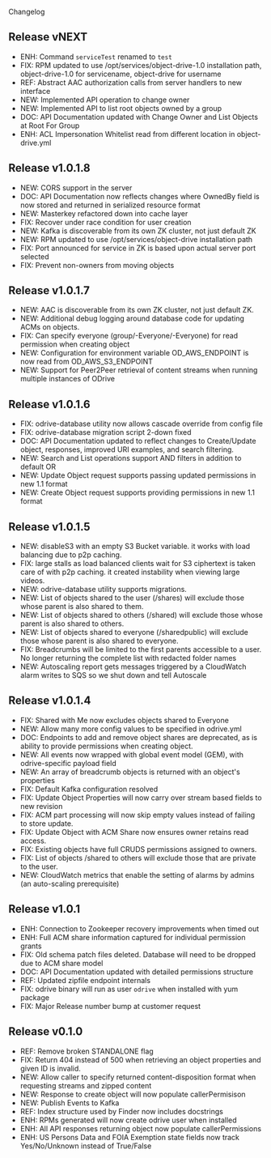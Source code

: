 Changelog

Release vNEXT
-------------
* ENH: Command `serviceTest` renamed to `test`
* FIX: RPM updated to use /opt/services/object-drive-1.0 installation path, object-drive-1.0 for servicename, object-drive for username
* REF: Abstract AAC authorization calls from server handlers to new interface
* NEW: Implemented API operation to change owner
* NEW: Implemented API to list root objects owned by a group
* DOC: API Documentation updated with Change Owner and List Objects at Root For Group
* ENH: ACL Impersonation Whitelist read from different location in object-drive.yml 

Release v1.0.1.8
----------------
* NEW: CORS support in the server
* DOC: API Documentation now reflects changes where OwnedBy field is now stored and returned in serialized resource format
* NEW: Masterkey refactored down into cache layer
* FIX: Recover under race condition for user creation
* NEW: Kafka is discoverable from its own ZK cluster, not just default ZK
* NEW: RPM updated to use /opt/services/object-drive installation path
* FIX: Port announced for service in ZK is based upon actual server port selected
* FIX: Prevent non-owners from moving objects

Release v1.0.1.7
----------------
* NEW: AAC is discoverable from its own ZK cluster, not just default ZK.
* NEW: Additional debug logging around database code for updating ACMs on objects.
* FIX: Can specify everyone (group/-Everyone/-Everyone) for read permission when creating object 
* NEW: Configuration for environment variable OD_AWS_ENDPOINT is now read from OD_AWS_S3_ENDPOINT
* NEW: Support for Peer2Peer retrieval of content streams when running multiple instances of ODrive

Release v1.0.1.6
----------------

* FIX: odrive-database utility now allows cascade override from config file
* FIX: odrive-database migration script 2-down fixed
* DOC: API Documentation updated to reflect changes to Create/Update object, responses, improved URI examples, and search filtering.
* NEW: Search and List operations support AND filters in addition to default OR
* NEW: Update Object request supports passing updated permissions in new 1.1 format
* NEW: Create Object request supports providing permissions in new 1.1 format

Release v1.0.1.5
----------------

* NEW: disableS3 with an empty S3 Bucket variable.  it works with load balancing due to p2p caching.
* FIX: large stalls as load balanced clients wait for S3 ciphertext is taken care of with p2p caching. it created instability when viewing large videos.
* NEW: odrive-database utility supports migrations.
* NEW: List of objects shared to the user (/shares) will exclude those whose parent is also shared to them.
* NEW: List of objects shared to others (/shared) will exclude those whose parent is also shared to others.
* NEW: List of objects shared to everyone (/sharedpublic) will exclude those whose parent is also shared to everyone.
* FIX: Breadcrumbs will be limited to the first parents accessible to a user. No
  longer returning the complete list with redacted folder names
* NEW: Autoscaling report gets messages triggered by a CloudWatch alarm writes to SQS so we shut down and tell Autoscale 

Release v1.0.1.4
----------------

* FIX: Shared with Me now excludes objects shared to Everyone
* NEW: Allow many more config values to be specified in odrive.yml
* DOC: Endpoints to add and remove object shares are deprecated, as is ability to provide permissions when creating object.
* NEW: All events now wrapped with global event model (GEM), with odrive-specific payload field
* NEW: An array of breadcrumb objects is returned with an object's properties
* FIX: Default Kafka configuration resolved
* FIX: Update Object Properties will now carry over stream based fields to new revision
* FIX: ACM part processing will now skip empty values instead of failing to store update.
* FIX: Update Object with ACM Share now ensures owner retains read access.
* FIX: Existing objects have full CRUDS permissions assigned to owners.
* FIX: List of objects /shared to others will exclude those that are private to the user. 
* NEW: CloudWatch metrics that enable the setting of alarms by admins (an auto-scaling prerequisite)

Release v1.0.1
--------------

* ENH: Connection to Zookeeper recovery improvements when timed out
* ENH: Full ACM share information captured for individual permission grants
* FIX: Old schema patch files deleted. Database will need to be dropped due to ACM share model
* DOC: API Documentation updated with detailed permissions structure
* REF: Updated zipfile endpoint internals
* FIX: odrive binary will run as user `odrive` when installed with yum package
* FIX: Major Release number bump at customer request

Release v0.1.0
--------------

* REF: Remove broken STANDALONE flag
* FIX: Return 404 instead of 500 when retrieving an object properties and given ID is invalid.
* NEW: Allow caller to specify returned content-disposition format when requesting streams and zipped content
* NEW: Response to create object will now populate callerPermisison
* NEW: Publish Events to Kafka
* REF: Index structure used by Finder now includes docstrings
* ENH: RPMs generated will now create odrive user when installed
* ENH: All API responses returning object now populate callerPermissions
* ENH: US Persons Data and FOIA Exemption state fields now track Yes/No/Unknown instead of True/False
